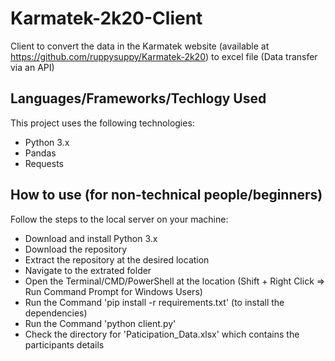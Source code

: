 # Karmatek-2k20-Client
Client to convert the data in the Karmatek website (available at https://github.com/ruppysuppy/Karmatek-2k20) to excel file (Data transfer via an API)

## Languages/Frameworks/Techlogy Used
This project uses the following technologies:
* Python 3.x
* Pandas
* Requests

## How to use (for non-technical people/beginners)
Follow the steps to the local server on your machine:
* Download and install Python 3.x
* Download the repository
* Extract the repository at the desired location
* Navigate to the extrated folder
* Open the Terminal/CMD/PowerShell at the location (Shift + Right Click => Run Command Prompt for Windows Users)
* Run the Command 'pip install -r requirements.txt' (to install the dependencies)
* Run the Command 'python client.py'
* Check the directory for 'Paticipation_Data.xlsx' which contains the participants details
